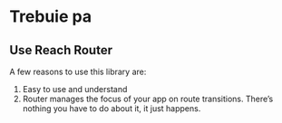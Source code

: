 # Trebuie pa

## Use Reach Router

A few reasons to use this library are:

1. Easy to use and understand
1. Router manages the focus of your app on route transitions. There’s nothing you have to do about it, it just happens.
